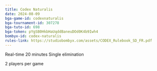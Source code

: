 ```yaml
---
title: Codex Naturalis
date: 2024-08-09
bga-game-id: codexnaturalis
bga-tournament-id: 307278
bga-tuto-id: 698
bga-token: pYgSB0HkbHaUqddBaneuDOd0K4b9Iwh4
bombyx-id: codex-naturalis
rules-link: https://studiobombyx.com/assets/CODEX_Rulebook_SD_FR.pdf
---
```


Real-time 20 minutes Single elimination

2 players per game